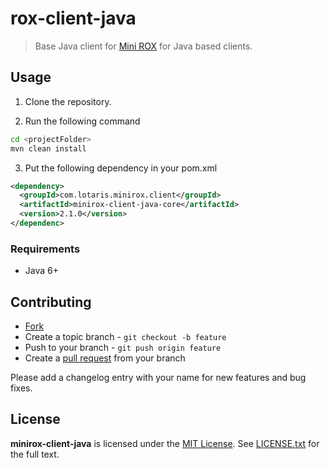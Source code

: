 # rox-client-java

> Base Java client for [Mini ROX](https://github.com/lotaris/minirox) for Java based clients.

## Usage

1. Clone the repository.

2. Run the following command

```bash
cd <projectFolder>
mvn clean install
```

3. Put the following dependency in your pom.xml

```xml
<dependency>
  <groupId>com.lotaris.minirox.client</groupId>
  <artifactId>minirox-client-java-core</artifactId>
  <version>2.1.0</version>
</dependenc>
```

### Requirements

* Java 6+

## Contributing

* [Fork](https://help.github.com/articles/fork-a-repo)
* Create a topic branch - `git checkout -b feature`
* Push to your branch - `git push origin feature`
* Create a [pull request](http://help.github.com/pull-requests/) from your branch

Please add a changelog entry with your name for new features and bug fixes.

## License

**minirox-client-java** is licensed under the [MIT License](http://opensource.org/licenses/MIT).
See [LICENSE.txt](LICENSE.txt) for the full text.
